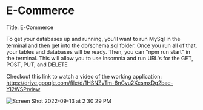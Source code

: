# E-Commerce

Title: E-Commerce

To get your databases up and running, you'll want to run MySql in the terminal and then get into the db/schema.sql folder. Once you run all of that, your tables and databases will be ready.
Then, you can "npm run start" in the terminal. This will allow you to use Insomnia and run URL's for the GET, POST, PUT, and DELETE

Checkout this link to watch a video of the working application: https://drive.google.com/file/d/1HSNZvTm-6nCvu2XcsmxDg2bae-YI2WSP/view

![Screen Shot 2022-09-13 at 2 30 29 PM](https://user-images.githubusercontent.com/109110372/190003327-97e44270-4b02-4e4a-952d-ae23486c2414.png)
